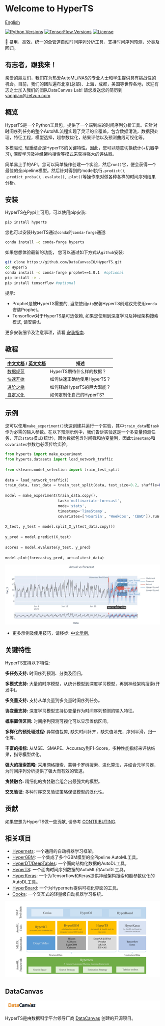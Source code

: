 # Welcome to HyperTS

[English](README.md)

[![Python Versions](https://img.shields.io/pypi/pyversions/hyperts.svg)](https://pypi.org/project/hyperts)
[![TensorFlow Versions](https://img.shields.io/badge/TensorFlow-2.0+-blue.svg)](https://pypi.org/project/hyperts)
[![License](https://img.shields.io/github/license/DataCanvasIO/hyperts.svg)](https://github.com/DataCanvasIO/hyperts/blob/master/LICENSE)

:dizzy: 易用，高效，统一的全管道自动时间序列分析工具，支持时间序列预测，分类及回归。

## 有志者，跟我来！
亲爱的朋友们，我们在为热爱AutoML/NAS的专业人士和学生提供具有挑战性的机会。目前，我们的团队遍布北京(总部)、上海，成都，美国等世界各地，欢迎有志之士加入我们的团队DataCanvas Lab! 请您发送您的简历到 yangjian@zetyun.com. 

## 概览
HyperTS是一个Python工具包，提供了一个端到端的时间序列分析工具。它针对时间序列任务的整个AutoML流程实现了灵活的全覆盖，包含数据清洗，数据预处理，特征工程，模型选择，超参数优化，结果评估以及预测曲线可视化等。

多模驱动, 轻重结合是HyperTS的关键特性。因此，您可以随意切换统计(+机器学习), 深度学习及神经架构搜索等模式来获得强大的评估器。

简单易上手的API。您可以简单操作创建一个实验，然后```run()```它，便会获得一个最佳的全pipeline模型。然后针对得到的model执行```.predict()```, ```.predict_proba()```, ```.evalute()```, ```.plot()```等操作来对做各种各样的时间序列结果分析。

## 安装

HyperTS在Pypi上可用，可以使用pip安装:

```bash
pip install hyperts
```

您也可以安装HyperTS通过``conda``的``conda-forge``通道:

```bash
conda install -c conda-forge hyperts
```

如果您想体验最新的功能， 您可以通过如下方式从``github``安装:

```bash
git clone https://github.com/DataCanvasIO/HyperTS.git
cd HyperTS
conda install -c conda-forge prophet==1.0.1  #optional
pip install -e . 
pip install tensorflow #optional
````

提示:

- Prophet是被HyperTS需要的, 当您使用``pip``安装HyperTS前建议先使用``conda``安装Prophet。
- Tensorflow对于HyperTS是可选依赖, 如果您使用到深度学习及神经架构搜索模式, 请安装tf。

更多安装细节及注意事项，请看 [安装指南](https://hyperts.readthedocs.io/zh_CN/latest/contents/0200_installation.html).


## 教程

|[中文文档](https://hyperts.readthedocs.io/zh_CN/latest/) / [英文文档](https://hyperts.readthedocs.io/en/latest) | 描述 |
| --------------------------------- | --------------------------------- |
[数据规范](https://hyperts.readthedocs.io/zh_CN/latest/contents/0300_dataformat.html)|HyperTS期待什么样的数据？|
|[快速开始](https://hyperts.readthedocs.io/zh_CN/latest/contents/0400_quick_start.html)| 如何快速正确地使用HyperTS？|
|[进阶之梯](https://hyperts.readthedocs.io/zh_CN/latest/contents/0500_advanced_config.html)|如何释放HyperTS的巨大潜能？|
|[自定义化](https://hyperts.readthedocs.io/zh_CN/latest/contents/0600_user_defined.html)|如何定制化自己的HyperTS?|

## 示例

您可以使用```make_experiment()```快速创建并运行一个实验，其中```train_data```和```task```作为必需的输入参数。在以下预测示例中，我们告诉实验这是一个多变量预测任务，开启```stats```模式(统计)，因为数据包含时间戳和协变量列，因此```timestamp```和```covariates```参数也必须传给实验。

```python
from hyperts import make_experiment
from hyperts.datasets import load_network_traffic

from sklearn.model_selection import train_test_split

data = load_network_traffic()
train_data, test_data = train_test_split(data, test_size=0.2, shuffle=False)

model = make_experiment(train_data.copy(),
                        task='multivariate-forecast',
                        mode='stats',
                        timestamp='TimeStamp',
                        covariates=['HourSin', 'WeekCos', 'CBWD']).run()

X_test, y_test = model.split_X_y(test_data.copy())

y_pred = model.predict(X_test)

scores = model.evaluate(y_test, y_pred)

model.plot(forecast=y_pred, actual=test_data)
```

![Forecast_Figure](docs/static/images/Actual_vs_Forecast.jpg)

- 更多示例及使用技巧，请移步: [中文示例.](https://github.com/DataCanvasIO/HyperTS/tree/main/examples/zh_CN)



## 关键特性

HyperTS支持以下特性:

**多任务支持:** 时间序列预测、分类及回归。

**多模式支持:** 大量的时序模型，从统计模型到深度学习模型，再到神经架构搜索(开发中)。

**多变量支持:** 支持从单变量到多变量时间序列任务。

**协变量支持:** 深度学习模型支持协变量作为时间序列预测的输入特征。

**概率置信区间:** 时间序列预测可视化可以显示置信区间。

**多样化的预处理过程:** 异常值裁剪, 缺失时间补齐，缺失值填充，序列平滑，归一化等。

**丰富的指标:** 从MSE、SMAPE、Accuracy到F1-Score，多种性能指标来评估结果，指导模型优化。

**强大的搜索策略:** 采用网格搜索、蒙特卡罗树搜索、进化算法，并结合元学习器，为时间序列分析提供了强大而有效的管道。

**贪婪融合:** 精细化的贪婪融合组合出最强大的模型。

**交叉验证:** 多种时序交叉验证策略保证模型的泛化性。

## 贡献
如果您想为HyperTS做一些贡献, 请参考 [CONTRIBUTING](CONTRIBUTING.md).

## 相关项目
* [Hypernets](https://github.com/DataCanvasIO/Hypernets): 一个通用的自动机器学习框架。
* [HyperGBM](https://github.com/DataCanvasIO/HyperGBM): 一个集成了多个GBM模型的全Pipeline AutoML工具。
* [HyperDT/DeepTables](https://github.com/DataCanvasIO/DeepTables): 一个面向结构化数据的AutoDL工具。
* [HyperTS](https://github.com/DataCanvasIO/HyperTS): 一个面向时间序列数据的AutoML和AutoDL工具。
* [HyperKeras](https://github.com/DataCanvasIO/HyperKeras): 一个为Tensorflow和Keras提供神经架构搜索和超参数优化的AutoDL工具。
* [HyperBoard](https://github.com/DataCanvasIO/HyperBoard): 一个为Hypernets提供可视化界面的工具。
* [Cooka](https://github.com/DataCanvasIO/Cooka): 一个交互式的轻量级自动机器学习系统。
  
![DataCanvas AutoML Toolkit](docs/static/images/datacanvas_automl_toolkit.png)

## DataCanvas

![datacanvas](docs/static/images/dc_logo_1.png)

HyperTS是由数据科学平台领导厂商 [DataCanvas](https://www.datacanvas.com/) 创建的开源项目。